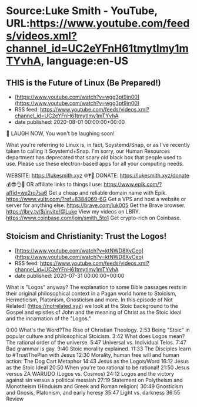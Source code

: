 # Source:Luke Smith - YouTube, URL:https://www.youtube.com/feeds/videos.xml?channel_id=UC2eYFnH61tmytImy1mTYvhA, language:en-US

## THIS is the Future of Linux (Be Prepared!)
 - [https://www.youtube.com/watch?v=wgg3pt9in00](https://www.youtube.com/watch?v=wgg3pt9in00)
 - RSS feed: https://www.youtube.com/feeds/videos.xml?channel_id=UC2eYFnH61tmytImy1mTYvhA
 - date published: 2020-08-01 00:00:00+00:00

🤪 LAUGH NOW, You won't be laughing soon!

What you're referring to Linux is, in fact, Soystemd/Snap, or as I've recently taken to calling it Soystemd+Snap. I'm sorry, our Human Resources department has deprecated that scary old black box that people used to use. Please use these electron-based apps for all your computing needs.

WEBSITE: https://lukesmith.xyz 🌐❓🔎
DONATE: https://lukesmith.xyz/donate 💰😎👌💯
OR affiliate links to things l use:
https://www.epik.com/?affid=we2ro7sa6 Get a cheap and reliable domain name with Epik.
https://www.vultr.com/?ref=8384069-6G Get a VPS and host a website or server for anything else.
https://brave.com/luk005 Get the Brave browser.
https://lbry.tv/$/invite/@Luke View my videos on LBRY.
https://www.coinbase.com/join/smith_5to1 Get crypto-rich on Coinbase.

## Stoicism and Christianity: Trust the Logos!
 - [https://www.youtube.com/watch?v=ktNWD8XyCeo](https://www.youtube.com/watch?v=ktNWD8XyCeo)
 - RSS feed: https://www.youtube.com/feeds/videos.xml?channel_id=UC2eYFnH61tmytImy1mTYvhA
 - date published: 2020-07-31 00:00:00+00:00

What is "Logos" anyway? The explanation to some Bible passages rests in their original philosophical context in a Pagan world home to Stoicism, Hermeticism, Platonism, Gnosticism and more. In this episode of Not Related! (https://notrelated.xyz) we look at the Stoic background to the Gospel and epistles of John and the meaning of Christ as the Stoic ideal and the incarnation of the "Logos."

0:00 What's the Word?The Rise of Christian Theology.
2:53 Being "Stoic" in popular culture and philosophical Stoicism.
3:42 What does Logos mean? The rational order of the universe.
5:47 Universal vs. Individual Telos.
7:47 Bad grammar is gay.
9:40 Stoic morality explained.
11:33 The Disciples learn to #TrustThePlan with Jesus
12:30 Morality, human free will and human action: The Dog Cart Metaphor
14:43 Jesus as the Logos/Word
16:12 Jesus as the Stoic Ideal
20:50 When you're too rational to be rational!
21:50 Jesus versus ZA WARUDO (Logos vs. Cosmos)
24:12 Logos and the victory against sin versus a political messiah
27:19 Statement on Polytheism and Monotheism (Hinduism and Greek and Roman religion)
30:49 Gnosticism and Gnosis, Platonism, and early heresy
35:47 Light vs. darkness
36:55 Review

